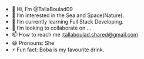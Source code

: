 - 👋 Hi, I’m @TallaBoulad09
- 👀 I’m interested in the Sea and Space(Nature).
- 🌱 I’m currently learning Full Stack Developing.
- 💞️ I’m looking to collaborate on ...
- 📫 How to reach me :tallaboulad.shared@gmail.com
- 😄 Pronouns: She
- ⚡ Fun fact: Boba is my favourite drink.

<!---
TallaBoulad09/TallaBoulad09 is a ✨ special ✨ repository because its `README.md` (this file) appears on your GitHub profile.
You can click the Preview link to take a look at your changes.
--->
